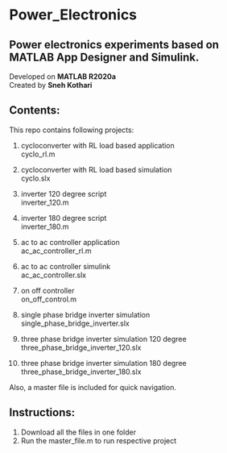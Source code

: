 # Power_Electronics
## Power electronics experiments based on MATLAB App Designer and Simulink.

Developed on **MATLAB R2020a** <br />
Created by **Sneh Kothari**

## Contents:

This repo contains following projects:
1. cycloconverter with RL load based application <br />
cyclo_rl.m

2. cycloconverter with RL load based simulation <br />
cyclo.slx

3. inverter 120 degree script <br />
inverter_120.m

4. inverter 180 degree script <br />
inverter_180.m

5. ac to ac controller application <br />
ac_ac_controller_rl.m

6. ac to ac controller simulink <br />
ac_ac_controller.slx

7. on off controller <br />
on_off_control.m

8. single phase bridge inverter simulation <br />
single_phase_bridge_inverter.slx

9. three phase bridge inverter simulation 120 degree <br />
three_phase_bridge_inverter_120.slx

10. three phase bridge inverter simulation 180 degree <br />
three_phase_bridge_inverter_180.slx

Also, a master file is included for quick navigation. <br />

## Instructions:

1. Download all the files in one folder <br />
2. Run the master_file.m to run respective project
